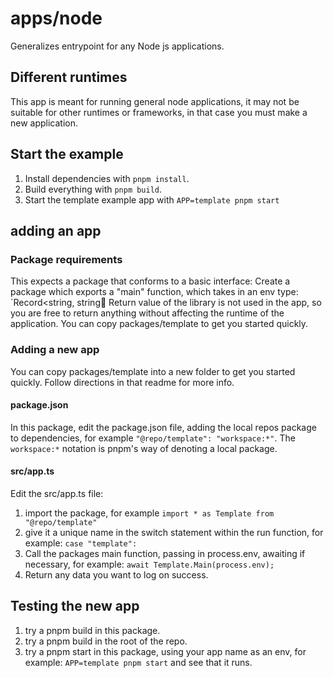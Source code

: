 # apps/node
Generalizes entrypoint for any Node js applications.

## Different runtimes
This app is meant for running general node applications, it may not be suitable for other runtimes or frameworks,
in that case you must make a new application. 

## Start the example
1. Install dependencies with `pnpm install`. 
2. Build everything with `pnpm build`. 
3. Start the template example app with `APP=template pnpm start`

## adding an app
### Package requirements
This expects a package that conforms to a basic interface:
Create a package which exports a "main" function, which takes in an env type: `Record<string, string
Return value of the library is not used in the app, so you are free to return anything without affecting the runtime of the application.
You can copy packages/template to get you started quickly. 

### Adding a new app
You can copy packages/template into a new folder to get you started quickly. Follow directions in that readme for more info.

#### package.json
In this package, edit the package.json file, adding the local repos package to dependencies, for example `"@repo/template": "workspace:*"`. 
The `workspace:*` notation is pnpm's way of denoting a local package. 

#### src/app.ts
Edit the src/app.ts file:
1. import the package, for example `import * as Template from "@repo/template"`
2. give it a unique name in the switch statement within the run function, for example: `case "template":`
3. Call the packages main function, passing in process.env, awaiting if necessary, for example: `await Template.Main(process.env);`
4. Return any data you want to log on success.

## Testing the new app
1. try a pnpm build in this package.
2. try a pnpm build in the root of the repo.
3. try a pnpm start in this package, using your app name as an env, for example: `APP=template pnpm start` and see that it runs.

